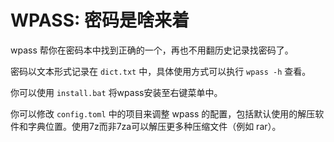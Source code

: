 # WPASS: 密码是啥来着
wpass 帮你在密码本中找到正确的一个，再也不用翻历史记录找密码了。

密码以文本形式记录在 `dict.txt` 中，具体使用方式可以执行 `wpass -h` 查看。

你可以使用 `install.bat` 将wpass安装至右键菜单中。

你可以修改 `config.toml` 中的项目来调整 wpass 的配置，包括默认使用的解压软件和字典位置。使用7z而非7za可以解压更多种压缩文件（例如 rar）。
